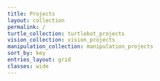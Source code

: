 ```yaml
---
title: Projects
layout: collection
permalink: /
turtle_collection: turtlebot_projects
vision_collection: vision_projects
manipulation_collection: manipulation_projects
sort_by: key
entries_layout: grid
classes: wide
---
```

